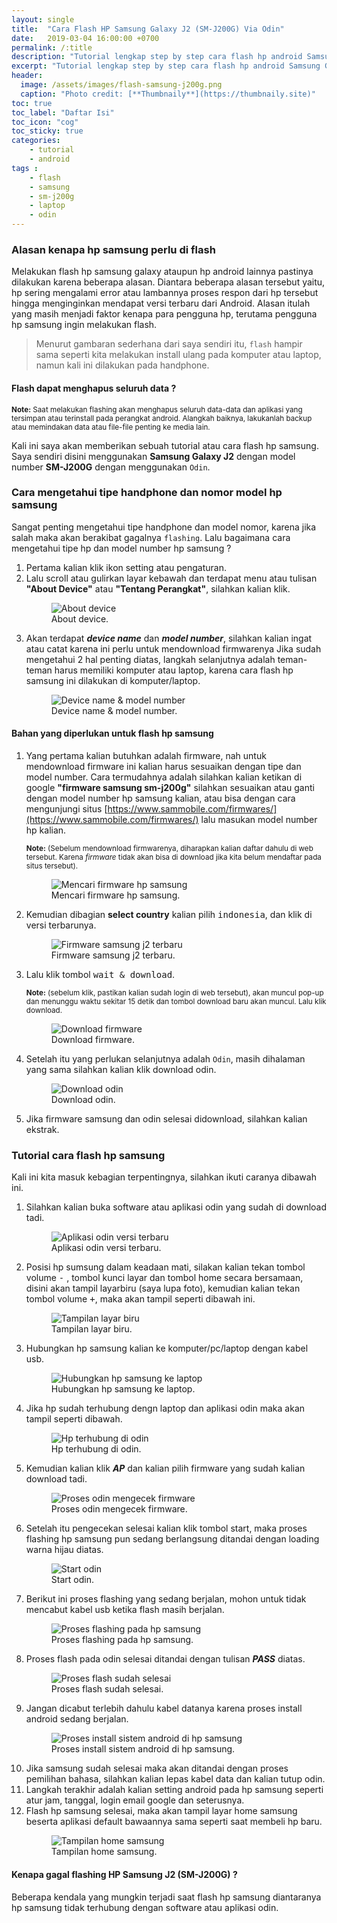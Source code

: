 ```yaml
---
layout: single
title:  "Cara Flash HP Samsung Galaxy J2 (SM-J200G) Via Odin"
date:   2019-03-04 16:00:00 +0700
permalink: /:title
description: "Tutorial lengkap step by step cara flash hp android Samsung Galaxy J2 (SM-J200G) dengan menggunakan Odin di Laptop."
excerpt: "Tutorial lengkap step by step cara flash hp android Samsung Galaxy J2 (SM-J200G) dengan menggunakan Odin di Laptop."
header:
  image: /assets/images/flash-samsung-j200g.png
  caption: "Photo credit: [**Thumbnaily**](https://thumbnaily.site)"
toc: true
toc_label: "Daftar Isi"
toc_icon: "cog"
toc_sticky: true
categories: 
    - tutorial
    - android
tags : 
    - flash 
    - samsung
    - sm-j200g
    - laptop
    - odin
---
```

### Alasan kenapa hp samsung perlu di flash
Melakukan flash hp samsung galaxy ataupun hp android lainnya pastinya dilakukan karena beberapa alasan. Diantara beberapa alasan tersebut yaitu, hp sering mengalami error atau lambannya proses respon dari hp tersebut hingga menginginkan mendapat versi terbaru dari Android. Alasan itulah yang masih menjadi faktor kenapa para pengguna hp, terutama pengguna hp samsung ingin melakukan flash.

> Menurut gambaran sederhana dari saya sendiri itu, `flash` hampir sama seperti kita melakukan install ulang pada komputer atau laptop, namun kali ini dilakukan pada handphone.

#### Flash dapat menghapus seluruh data ?
<sub>**Note:** Saat melakukan flashing akan menghapus seluruh data-data dan aplikasi yang tersimpan atau terinstall pada perangkat android. Alangkah baiknya, lakukanlah backup atau memindakan data atau file-file penting ke media lain.</sub>

Kali ini saya akan memberikan sebuah tutorial atau cara flash hp samsung. Saya sendiri disini menggunakan **Samsung Galaxy J2** dengan model number **SM-J200G** dengan menggunakan `Odin`.

### Cara mengetahui tipe handphone dan nomor model hp samsung
Sangat penting mengetahui tipe handphone dan model nomor, karena jika salah maka akan berakibat gagalnya `flashing`. Lalu bagaimana cara mengetahui tipe hp dan model number hp samsung ?

1.	Pertama kalian klik ikon setting atau pengaturan.
2.	Lalu scroll atau gulirkan layar kebawah dan terdapat menu atau tulisan **"About Device"** atau **"Tentang Perangkat"**, silahkan kalian klik. 
    <figure>
    <img src="/assets/images/flash-samsung-j200g/12.jpg" alt="About device">
    <figcaption>About device.</figcaption>
    </figure>
3.	Akan terdapat _**device name**_ dan _**model number**_, silahkan kalian ingat atau catat karena ini perlu untuk mendownload firmwarenya
Jika sudah mengetahui 2 hal penting diatas, langkah selanjutnya adalah teman-teman harus memiliki komputer atau laptop, karena cara flash hp samsung ini dilakukan di komputer/laptop.
    <figure>
    <img src="/assets/images/flash-samsung-j200g/13.jpg" alt="Device name & model number">
    <figcaption>Device name & model number.</figcaption>
    </figure>

#### Bahan yang diperlukan untuk flash hp samsung
1.	Yang pertama kalian butuhkan adalah firmware, nah untuk mendownload firmware ini kalian harus sesuaikan dengan tipe dan model number. Cara termudahnya adalah silahkan kalian ketikan di google **"firmware samsung sm-j200g"** silahkan sesuaikan atau ganti dengan model number hp samsung kalian, atau bisa dengan cara mengunjungi situs [https://www.sammobile.com/firmwares/](https://www.sammobile.com/firmwares/) lalu masukan model number hp kalian.

    <sub>**Note:** (Sebelum mendownload firmwarenya, diharapkan kalian daftar dahulu di web tersebut. Karena _firmware_ tidak akan bisa di download jika kita belum mendaftar pada situs tersebut).</sub>

    <figure>
    <img src="/assets/images/flash-samsung-j200g/21.png" alt="Mencari firmware hp samsung">
    <figcaption>Mencari firmware hp samsung.</figcaption>
    </figure>
2.	Kemudian dibagian **select country** kalian pilih <kbd>indonesia</kbd>, dan klik di versi terbarunya.
    <figure>
    <img src="/assets/images/flash-samsung-j200g/22.png" alt="Firmware samsung j2 terbaru">
    <figcaption>Firmware samsung j2 terbaru.</figcaption>
    </figure>
3.	Lalu klik tombol <kbd>wait & download</kbd>. 

    <sub>**Note:** (sebelum klik, pastikan kalian sudah login di web tersebut), akan muncul pop-up dan menunggu waktu sekitar 15 detik dan tombol download baru akan muncul. Lalu klik download.</sub>

    <figure>
    <img src="/assets/images/flash-samsung-j200g/23.png" alt="Download firmware">
    <figcaption>Download firmware.</figcaption>
    </figure>

4.	Setelah itu yang perlukan selanjutnya adalah `Odin`, masih dihalaman yang sama silahkan kalian klik download odin.
    <figure>
    <img src="/assets/images/flash-samsung-j200g/24.png" alt="Download odin">
    <figcaption>Download odin.</figcaption>
    </figure>
5.	Jika firmware samsung dan odin selesai didownload, silahkan kalian ekstrak.

### Tutorial cara flash hp samsung
Kali ini kita masuk kebagian terpentingnya, silahkan ikuti caranya dibawah ini.
1.	Silahkan kalian buka software atau aplikasi odin yang sudah di download tadi.
    <figure>
    <img src="/assets/images/flash-samsung-j200g/31.png" alt="Aplikasi odin versi terbaru">
    <figcaption>Aplikasi odin versi terbaru.</figcaption>
    </figure>
2.	Posisi hp sumsung dalam keadaan mati, silakan kalian tekan tombol volume <kbd>-</kbd> , tombol kunci layar dan tombol home secara bersamaan, disini akan tampil layarbiru (saya lupa foto), kemudian kalian tekan tombol volume <kbd>+</kbd>, maka akan tampil seperti dibawah ini.
    <figure>
    <img src="/assets/images/flash-samsung-j200g/32.jpg" alt="Tampilan layar biru">
    <figcaption>Tampilan layar biru.</figcaption>
    </figure>
3.	Hubungkan hp samsung kalian ke komputer/pc/laptop dengan kabel usb.
    <figure>
    <img src="/assets/images/flash-samsung-j200g/33.jpg" alt="Hubungkan hp samsung ke laptop">
    <figcaption>Hubungkan hp samsung ke laptop.</figcaption>
    </figure>
4.	Jika hp sudah terhubung dengn laptop dan aplikasi odin maka akan tampil seperti dibawah.
    <figure>
    <img src="/assets/images/flash-samsung-j200g/34.png" alt="Hp terhubung di odin">
    <figcaption>Hp terhubung di odin.</figcaption>
    </figure>
5.	Kemudian kalian klik _**AP**_ dan kalian pilih firmware yang sudah kalian download tadi.
    <figure>
    <img src="/assets/images/flash-samsung-j200g/35.png" alt="Proses odin mengecek firmware">
    <figcaption>Proses odin mengecek firmware.</figcaption>
    </figure>
6.	Setelah itu pengecekan selesai kalian klik tombol start, maka proses flashing hp samsung pun sedang berlangsung ditandai dengan loading warna hijau diatas.
    <figure>
    <img src="/assets/images/flash-samsung-j200g/36.png" alt="Start odin">
    <figcaption>Start odin.</figcaption>
    </figure>
7.	Berikut ini proses flashing yang sedang berjalan, mohon untuk tidak mencabut kabel usb ketika flash masih berjalan.
    <figure>
    <img src="/assets/images/flash-samsung-j200g/37.jpg" alt="Proses flashing pada hp samsung">
    <figcaption>Proses flashing pada hp samsung.</figcaption>
    </figure>
8.	Proses flash pada odin selesai ditandai dengan tulisan _**PASS**_ diatas.
    <figure>
    <img src="/assets/images/flash-samsung-j200g/38.png" alt="Proses flash sudah selesai">
    <figcaption>Proses flash sudah selesai.</figcaption>
    </figure>
9.	Jangan dicabut terlebih dahulu kabel datanya karena proses install android sedang berjalan.
    <figure>
    <img src="/assets/images/flash-samsung-j200g/39.jpg" alt="Proses install sistem android di hp samsung">
    <figcaption>Proses install sistem android di hp samsung.</figcaption>
    </figure>
10.	Jika samsung sudah selesai maka akan ditandai dengan proses pemilihan bahasa, silahkan kalian lepas kabel data dan kalian tutup odin.
11.	Langkah terakhir adalah kalian setting android pada hp samsung seperti atur jam, tanggal, login email google dan seterusnya.
12.	Flash hp samsung selesai, maka akan tampil layar home samsung beserta aplikasi default bawaannya sama seperti saat membeli hp baru.
    <figure>
    <img src="/assets/images/flash-samsung-j200g/312.jpg" alt="Tampilan home samsung">
    <figcaption>Tampilan home samsung.</figcaption>
    </figure>

#### Kenapa gagal flashing HP Samsung J2 (SM-J200G) ?
Beberapa kendala yang mungkin terjadi saat flash hp samsung diantaranya hp samsung tidak terhubung dengan software atau aplikasi odin.





